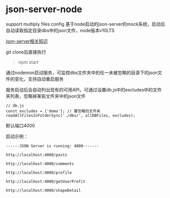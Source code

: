 # json-server-node
support multiply files config
基于node启动的json-server的mock系统，启动后自动读取指定目录dbs中的json文件，node版本v10LTS

[json-server相关知识](https://github.com/ShadowWalker627/json-server-node/issues/1)

git clone后直接执行
> npm start

通过nodemon启动服务，可监控dbs文件夹中的任一未被忽略的目录下的json文件的变化，支持自动重启服务

服务启动后会自动列出现有的可用API，可通过设置db.js中的excludes中的文件夹列表，忽略掉某些文件夹中的json文件
```
// db.js
const excludes = ['demo']; // 要忽略的文件夹
readAllFilesInFolderSync('./dbs/', allDBFiles, excludes);
```

默认端口4000

启动示例：
```
------JSON Server is running: 4000------- 

http://localhost:4000/posts 

http://localhost:4000/comments 

http://localhost:4000/profile 

http://localhost:4000/getUserProfit 

http://localhost:4000/shapeDetail 

```

